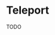 # Teleport

TODO

<!--
https://github.com/INFRALESS-IO/tf-k8s-modules/blob/master/k8s_teleport_cluster/main.tf
-->
